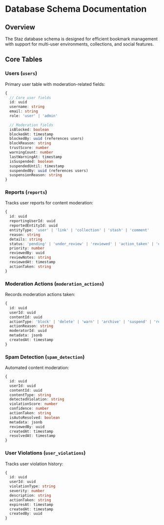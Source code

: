 # Database Schema Documentation

## Overview
The Staz database schema is designed for efficient bookmark management with support for multi-user environments, collections, and social features.

## Core Tables

### Users (`users`)
Primary user table with moderation-related fields:
```typescript
{
  // Core user fields
  id: uuid
  username: string
  email: string
  role: 'user' | 'admin'
  
  // Moderation fields
  isBlocked: boolean
  blockedAt: timestamp
  blockedBy: uuid (references users)
  blockReason: string
  trustScore: number
  warningCount: number
  lastWarningAt: timestamp
  isSuspended: boolean
  suspendedUntil: timestamp
  suspendedBy: uuid (references users)
  suspensionReason: string
}
```

### Reports (`reports`)
Tracks user reports for content moderation:
```typescript
{
  id: uuid
  reportingUserId: uuid
  reportedEntityId: uuid
  entityType: 'user' | 'link' | 'collection' | 'stash' | 'comment'
  reason: string
  details: string
  status: 'pending' | 'under_review' | 'reviewed' | 'action_taken' | 'dismissed'
  priority: number
  reviewedBy: uuid
  reviewNotes: string
  reviewedAt: timestamp
  actionTaken: string
}
```

### Moderation Actions (`moderation_actions`)
Records moderation actions taken:
```typescript
{
  id: uuid
  userId: uuid
  contentId: uuid
  actionType: 'block' | 'delete' | 'warn' | 'archive' | 'suspend' | 'restore'
  actionReason: string
  moderatorId: uuid
  metadata: jsonb
  createdAt: timestamp
}
```

### Spam Detection (`spam_detection`)
Automated content moderation:
```typescript
{
  id: uuid
  userId: uuid
  contentId: uuid
  contentType: string
  detectedViolation: string
  violationScore: number
  confidence: number
  actionTaken: string
  isAutoResolved: boolean
  metadata: jsonb
  reviewedBy: uuid
  createdAt: timestamp
  resolvedAt: timestamp
}
```

### User Violations (`user_violations`)
Tracks user violation history:
```typescript
{
  id: uuid
  userId: uuid
  violationType: string
  severity: number
  description: string
  actionTaken: string
  expiresAt: timestamp
  createdAt: timestamp
  createdBy: uuid
}
```
